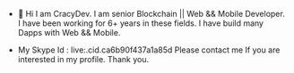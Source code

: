 - 👋 Hi I am CracyDev.
I am senior Blockchain || Web && Mobile Developer.
I have been working for 6+ years in these fields.
I have build many Dapps with Web && Mobile.

- My Skype Id : live:.cid.ca6b90f437a1a85d
Please contact me If you are interested in my profile.
Thank you.


<!---
CracyDev/CracyDev is a ✨ special ✨ repository because its `README.md` (this file) appears on your GitHub profile.
You can click the Preview link to take a look at your changes.
--->
